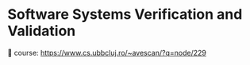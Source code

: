 # Software Systems Verification and Validation

:bookmark: course:
https://www.cs.ubbcluj.ro/~avescan/?q=node/229